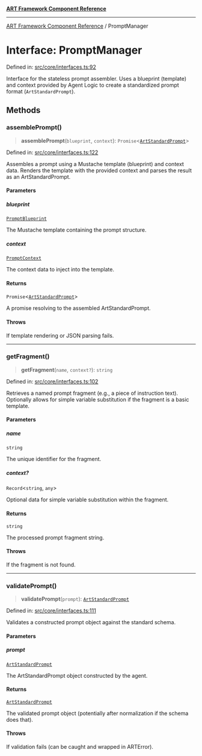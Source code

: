[**ART Framework Component Reference**](../README.md)

***

[ART Framework Component Reference](../README.md) / PromptManager

# Interface: PromptManager

Defined in: [src/core/interfaces.ts:92](https://github.com/hashangit/ART/blob/fe46dfaaacd3f198d9540925c3184fcab0f9c813/src/core/interfaces.ts#L92)

Interface for the stateless prompt assembler.
Uses a blueprint (template) and context provided by Agent Logic
to create a standardized prompt format (`ArtStandardPrompt`).

## Methods

### assemblePrompt()

> **assemblePrompt**(`blueprint`, `context`): `Promise`\<[`ArtStandardPrompt`](../type-aliases/ArtStandardPrompt.md)\>

Defined in: [src/core/interfaces.ts:122](https://github.com/hashangit/ART/blob/fe46dfaaacd3f198d9540925c3184fcab0f9c813/src/core/interfaces.ts#L122)

Assembles a prompt using a Mustache template (blueprint) and context data.
Renders the template with the provided context and parses the result as an ArtStandardPrompt.

#### Parameters

##### blueprint

[`PromptBlueprint`](PromptBlueprint.md)

The Mustache template containing the prompt structure.

##### context

[`PromptContext`](PromptContext.md)

The context data to inject into the template.

#### Returns

`Promise`\<[`ArtStandardPrompt`](../type-aliases/ArtStandardPrompt.md)\>

A promise resolving to the assembled ArtStandardPrompt.

#### Throws

If template rendering or JSON parsing fails.

***

### getFragment()

> **getFragment**(`name`, `context?`): `string`

Defined in: [src/core/interfaces.ts:102](https://github.com/hashangit/ART/blob/fe46dfaaacd3f198d9540925c3184fcab0f9c813/src/core/interfaces.ts#L102)

Retrieves a named prompt fragment (e.g., a piece of instruction text).
Optionally allows for simple variable substitution if the fragment is a basic template.

#### Parameters

##### name

`string`

The unique identifier for the fragment.

##### context?

`Record`\<`string`, `any`\>

Optional data for simple variable substitution within the fragment.

#### Returns

`string`

The processed prompt fragment string.

#### Throws

If the fragment is not found.

***

### validatePrompt()

> **validatePrompt**(`prompt`): [`ArtStandardPrompt`](../type-aliases/ArtStandardPrompt.md)

Defined in: [src/core/interfaces.ts:111](https://github.com/hashangit/ART/blob/fe46dfaaacd3f198d9540925c3184fcab0f9c813/src/core/interfaces.ts#L111)

Validates a constructed prompt object against the standard schema.

#### Parameters

##### prompt

[`ArtStandardPrompt`](../type-aliases/ArtStandardPrompt.md)

The ArtStandardPrompt object constructed by the agent.

#### Returns

[`ArtStandardPrompt`](../type-aliases/ArtStandardPrompt.md)

The validated prompt object (potentially after normalization if the schema does that).

#### Throws

If validation fails (can be caught and wrapped in ARTError).
